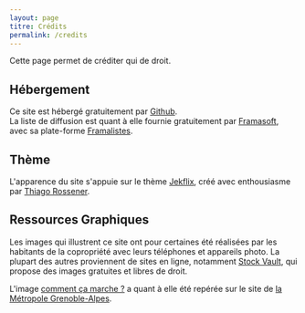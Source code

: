 ```yaml
---
layout: page
titre: Crédits
permalink: /credits
---
```


Cette page permet de créditer qui de droit.


## Hébergement

Ce site est hébergé gratuitement par [Github](https://github.com).  
La liste de diffusion est quant à elle fournie gratuitement par [Framasoft](https://framasoft.org/fr/),
avec sa plate-forme [Framalistes](https://framalistes.org).


## Thème

L'apparence du site s'appuie sur le thème [Jekflix](http://jekyllthemes.org/themes/jekflix/),
créé avec enthousiasme par [Thiago Rossener](http://www.rossener.com).


## Ressources Graphiques

Les images qui illustrent ce site ont pour certaines été réalisées
par les habitants de la copropriété avec leurs téléphones et appareils photo.
La plupart des autres proviennent de sites en ligne, notamment [Stock Vault](http://stockvault.net),
qui propose des images gratuites et libres de droit.

L'image [comment ça marche ?](ressources/img/comment-ca-marche.jpg) a quant à elle été repérée sur le site
de [la Métropole Grenoble-Alpes](https://www.lametro.fr/42-je-composte.htm).
